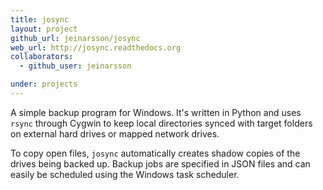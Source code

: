 ```yaml
---
title: josync
layout: project
github_url: jeinarsson/josync
web_url: http://josync.readthedocs.org
collaborators:
  - github_user: jeinarsson

under: projects
---
```


A simple backup program for Windows. It's written in Python and uses `rsync` through Cygwin to keep local directories synced with target folders on external hard drives or mapped network drives. 

To copy open files, `josync` automatically creates shadow copies of the drives being backed up. Backup jobs are specified in JSON files and can easily be scheduled using the Windows task scheduler.
